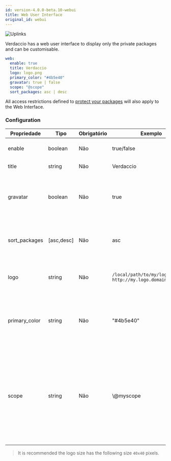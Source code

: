 ```yaml
---
id: version-4.0.0-beta.10-webui
title: Web User Interface
original_id: webui
---
```


![Uplinks](https://user-images.githubusercontent.com/558752/52916111-fa4ba980-32db-11e9-8a64-f4e06eb920b3.png)

Verdaccio has a web user interface to display only the private packages and can be customisable.

```yaml
web:
  enable: true
  title: Verdaccio
  logo: logo.png
  primary_color: "#4b5e40"
  gravatar: true | false
  scope: "@scope"
  sort_packages: asc | desc
```

All access restrictions defined to [protect your packages](protect-your-dependencies.md) will also apply to the Web Interface.

### Configuration

| Propriedade   | Tipo       | Obrigatório | Exemplo                                                       | Suporte    | Descrição                                                                                                                                            |
| ------------- | ---------- | ----------- | ------------------------------------------------------------- | ---------- | ---------------------------------------------------------------------------------------------------------------------------------------------------- |
| enable        | boolean    | Não         | true/false                                                    | completo   | habilitar a interface web                                                                                                                            |
| title         | string     | Não         | Verdaccio                                                     | completo   | Título da página web                                                                                                                                 |
| gravatar      | boolean    | Não         | true                                                          | `>v4`   | Gravatars will be generated under the hood if this property is enabled                                                                               |
| sort_packages | [asc,desc] | Não         | asc                                                           | `>v4`   | By default private packages are sorted by ascending                                                                                                  |
| logo          | string     | Não         | `/local/path/to/my/logo.png` `http://my.logo.domain/logo.png` | completo   | a URI where logo is located (header logo)                                                                                                            |
| primary_color | string     | Não         | "#4b5e40"                                                     | `>4`    | The primary color to use throughout the UI (header, etc)                                                                                             |
| scope         | string     | Não         | \\@myscope                                                  | `>v3.x` | If you're using this registry for a specific module scope, specify that scope to set it in the webui instructions header (note: escape @ with \\@) |

> It is recommended the logo size has the following size `40x40` pixels.